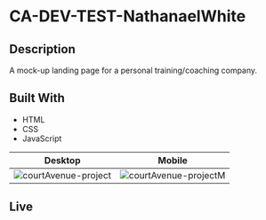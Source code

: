 # CA-DEV-TEST-NathanaelWhite

## Description

A mock-up landing page for a personal training/coaching company.

## Built With

- HTML
- CSS
- JavaScript

|                                                            Desktop                                                            |                                                             Mobile                                                             |
| :---------------------------------------------------------------------------------------------------------------------------: | :----------------------------------------------------------------------------------------------------------------------------: |
| ![courtAvenue-project](https://user-images.githubusercontent.com/77940998/150659631-09061d22-34be-437e-902b-cbd93e2aec88.PNG) | ![courtAvenue-projectM](https://user-images.githubusercontent.com/77940998/150659637-f0fadd09-4e5e-415e-a4eb-96f063f2a930.PNG) |

## Live
